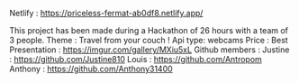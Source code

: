Netlify : https://priceless-fermat-ab0df8.netlify.app/

This project has been made during a Hackathon of 26 hours with a team of 3 people.
Theme : Travel from your couch !
Api type: webcams
Price : Best Presentation : https://imgur.com/gallery/MXiu5xL
Github members : 
Justine : https://github.com/Justine810
Louis : https://github.com/Antropom
Anthony : https://github.com/Anthony31400
